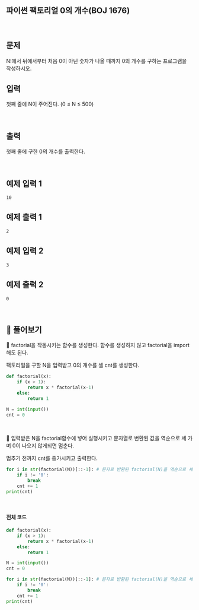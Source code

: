 ## 파이썬 팩토리얼 0의 개수(BOJ 1676)

<br>

## 문제

N!에서 뒤에서부터 처음 0이 아닌 숫자가 나올 때까지 0의 개수를 구하는 프로그램을 작성하시오.

## 입력

첫째 줄에 N이 주어진다. (0 ≤ N ≤ 500)

<br>

## 출력

첫째 줄에 구한 0의 개수를 출력한다.

<br>

## 예제 입력 1 

```
10
```

## 예제 출력 1 

```
2
```

## 예제 입력 2 

```
3
```

## 예제 출력 2 

```
0
```

<br>

## 📝 풀어보기

📌 factorial을 작동시키는 함수를 생성한다. 함수를 생성하지 않고 factorial을 import해도 된다.

팩토리얼을 구할 N을 입력받고 0의 개수를 셀 cnt를 생성한다.

``` python
def factorial(x):
    if (x > 1):
        return x * factorial(x-1)
    else:
        return 1

N = int(input())
cnt = 0
```

<br>

📌 입력받은 N을 factorial함수에 넣어 실행시키고 문자열로 변환된 값을 역순으로 세 가며 0이 나오지 않게되면 멈춘다.

멈추기 전까지 cnt를 증가시키고 출력한다.

``` python
for i in str(factorial(N))[::-1]: # 문자로 반환된 factorial(N)을 역순으로 세 가며 0이 나오지 않으면 멈춘다
    if i != '0':
        break
    cnt += 1
print(cnt)
```

<br>

#### 전체 코드

``` python
def factorial(x):
    if (x > 1):
        return x * factorial(x-1)
    else:
        return 1

N = int(input())
cnt = 0

for i in str(factorial(N))[::-1]: # 문자로 반환된 factorial(N)을 역순으로 세 가며 0이 나오지 않으면 멈춘다
    if i != '0':
        break
    cnt += 1
print(cnt)
```

